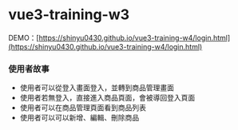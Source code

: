 # vue3-training-w3

DEMO：[https://shinyu0430.github.io/vue3-training-w4/login.html](https://shinyu0430.github.io/vue3-training-w4/login.html)
### 使用者故事
- 使用者可以從登入畫面登入，並轉到商品管理畫面
- 使用者若無登入，直接進入商品頁面，會被導回登入頁面
- 使用者可以在商品管理頁面看到商品列表
- 使用者可以可以新增、編輯、刪除商品
